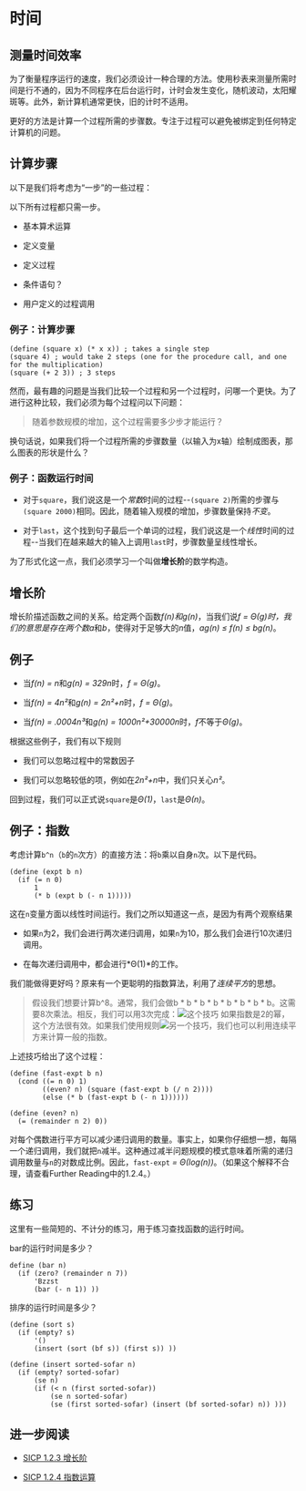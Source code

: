 # 时间

## 测量时间效率

为了衡量程序运行的速度，我们必须设计一种合理的方法。使用秒表来测量所需时间是行不通的，因为不同程序在后台运行时，计时会发生变化，随机波动，太阳耀斑等。此外，新计算机通常更快，旧的计时不适用。

更好的方法是计算一个过程所需的步骤数。专注于过程可以避免被绑定到任何特定计算机的问题。

## 计算步骤

以下是我们将考虑为“一步”的一些过程：

以下所有过程都只需一步。

+   基本算术运算

+   定义变量

+   定义过程

+   条件语句？

+   用户定义的过程调用

### 例子：计算步骤

```
(define (square x) (* x x)) ; takes a single step
(square 4) ; would take 2 steps (one for the procedure call, and one for the multiplication)
(square (+ 2 3)) ; 3 steps 
```

然而，最有趣的问题是当我们比较一个过程和另一个过程时，问哪一个更快。为了进行这种比较，我们必须为每个过程问以下问题：

> 随着参数规模的增加，这个过程需要多少步才能运行？

换句话说，如果我们将一个过程所需的步骤数量（以输入为x轴）绘制成图表，那么图表的形状是什么？

### 例子：函数运行时间

+   对于`square`，我们说这是一个*常数*时间的过程--`(square 2)`所需的步骤与`(square 2000)`相同。因此，随着输入规模的增加，步骤数量保持*不变*。

+   对于`last`，这个找到句子最后一个单词的过程，我们说这是一个*线性*时间的过程--当我们在越来越大的输入上调用`last`时，步骤数量呈线性增长。

为了形式化这一点，我们必须学习一个叫做**增长阶**的数学构造。

## 增长阶

增长阶描述函数之间的关系。给定两个函数*f(n)*和*g(n)*，当我们说*f = Θ(g)*时，我们的意思是存在两个数*a*和*b*，使得对于足够大的*n*值，*ag(n) ≤ f(n) ≤ bg(n)*。

## 例子

+   当*f(n) = n*和*g(n) = 329n*时，*f = Θ(g)*。

+   当*f(n) = 4n²*和*g(n) = 2n²+n*时，*f = Θ(g)*。

+   当*f(n) = .0004n³*和*g(n) = 1000n²+30000n*时，*f*不等于*Θ(g)*。

根据这些例子，我们有以下规则

+   我们可以忽略过程中的常数因子

+   我们可以忽略较低的项，例如在*2n²+n*中，我们只关心*n²*。

回到过程，我们可以正式说`square`是*Θ(1)*，`last`是*Θ(n)*。

## 例子：指数

考虑计算`b^n`（`b`的`n`次方）的直接方法：将`b`乘以自身`n`次。以下是代码。

```
(define (expt b n)
  (if (= n 0)
      1
      (* b (expt b (- n 1))))) 
```

这在`n`变量方面以线性时间运行。我们之所以知道这一点，是因为有两个观察结果

+   如果`n`为2，我们会进行两次递归调用，如果`n`为10，那么我们会进行10次递归调用。

+   在每次递归调用中，都会进行*Θ(1)*的工作。

我们能做得更好吗？原来有一个更聪明的指数算法，利用了*连续平方*的思想。

> 假设我们想要计算b^8。通常，我们会做b * b * b * b * b * b * b * b。这需要8次乘法。相反，我们可以用3次完成：![这个技巧](../Images/4c7b9f6fffa26df3222c4e574f4a63e4.jpg) 如果指数是2的幂，这个方法很有效。如果我们使用规则![另一个技巧](../Images/0c7f3422c89c551d0277580c39ad5b4a.jpg)，我们也可以利用连续平方来计算一般的指数。

上述技巧给出了这个过程：

```
(define (fast-expt b n)
  (cond ((= n 0) 1)
        ((even? n) (square (fast-expt b (/ n 2))))
        (else (* b (fast-expt b (- n 1))))))

(define (even? n)
  (= (remainder n 2) 0)) 
```

对每个偶数进行平方可以减少递归调用的数量。事实上，如果你仔细想一想，每隔一个递归调用，我们就把`n`减半。这种通过减半问题规模的模式意味着所需的递归调用数量与`n`的对数成比例。因此，`fast-expt` *= Θ(log(n))*。（如果这个解释不合理，请查看Further Reading中的1.2.4。）

## 练习

这里有一些简短的、不计分的练习，用于练习查找函数的运行时间。

bar的运行时间是多少？

```
define (bar n)
  (if (zero? (remainder n 7))
      'Bzzst
      (bar (- n 1)) )) 
```

排序的运行时间是多少？

```
(define (sort s)
  (if (empty? s)
      '()
      (insert (sort (bf s)) (first s)) ))

(define (insert sorted-sofar n)
  (if (empty? sorted-sofar)
      (se n)
      (if (< n (first sorted-sofar))
          (se n sorted-sofar)
          (se (first sorted-sofar) (insert (bf sorted-sofar) n)) ))) 
```

## 进一步阅读

+   [SICP 1.2.3 增长阶](https://mitpress.mit.edu/sicp/full-text/book/book-Z-H-4.html#%_toc_%_sec_1.2.3)

+   [SICP 1.2.4 指数运算](https://mitpress.mit.edu/sicp/full-text/book/book-Z-H-4.html#%_toc_%_sec_1.2.4)
